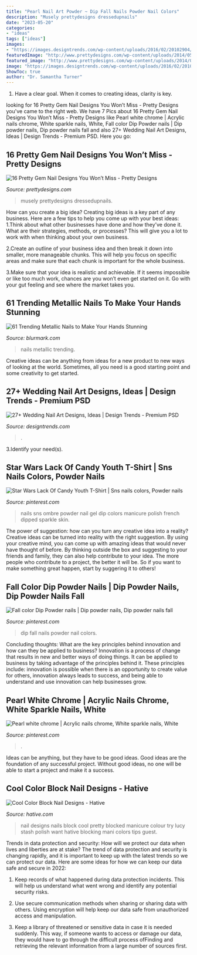 ```yaml
---
title: "Pearl Nail Art Powder ~ Dip Fall Nails Powder Nail Colors"
description: "Musely prettydesigns dressedupnails"
date: "2023-05-20"
categories:
- "ideas"
tags: ["ideas"]
images:
- "https://images.designtrends.com/wp-content/uploads/2016/02/20102904/Neutral-and-Lace-Nail-Design.jpg"
featuredImage: "http://www.prettydesigns.com/wp-content/uploads/2014/05/Pastel-Nails1.jpg"
featured_image: "http://www.prettydesigns.com/wp-content/uploads/2014/05/Pastel-Nails1.jpg"
image: "https://images.designtrends.com/wp-content/uploads/2016/02/20102904/Neutral-and-Lace-Nail-Design.jpg"
ShowToc: true
author: "Dr. Samantha Turner"
---
```



1. Have a clear goal. When it comes to creating ideas, clarity is key.

	

		
looking for 16 Pretty Gem Nail Designs You Won’t Miss - Pretty Designs you've came to the right web. We have 7 Pics about 16 Pretty Gem Nail Designs You Won’t Miss - Pretty Designs like Pearl white chrome | Acrylic nails chrome, White sparkle nails, White, Fall color Dip Powder nails | Dip powder nails, Dip powder nails fall and also 27+ Wedding Nail Art Designs, Ideas | Design Trends - Premium PSD. Here you go:
		
    
## 16 Pretty Gem Nail Designs You Won’t Miss - Pretty Designs

<img loading=lazy src="http://www.prettydesigns.com/wp-content/uploads/2014/05/Pastel-Nails1.jpg" onerror="this.onerror=null;this.src='https://tse1.mm.bing.net/th?id=OIP.vMfvcMxi9qJDUgH1LMltWgHaKW&amp;pid=15.1';" alt="16 Pretty Gem Nail Designs You Won’t Miss - Pretty Designs">

_Source: prettydesigns.com_

>musely prettydesigns dressedupnails. 

	

How can you create a big idea?
Creating big ideas is a key part of any business. Here are a few tips to help you come up with your best ideas:
1.Think about what other businesses have done and how they’ve done it. What are their strategies, methods, or processes? This will give you a lot to work with when thinking about your own business.

2.Create an outline of your business idea and then break it down into smaller, more manageable chunks. This will help you focus on specific areas and make sure that each chunk is important for the whole business.

3.Make sure that your idea is realistic and achievable. If it seems impossible or like too much work, chances are you won’t even get started on it. Go with your gut feeling and see where the market takes you.


    
## 61 Trending Metallic Nails To Make Your Hands Stunning

<img loading=lazy src="https://www.blurmark.com/wp-content/uploads/2017/03/Blue-Metallic-Nails.jpg" onerror="this.onerror=null;this.src='https://tse2.mm.bing.net/th?id=OIP.wJc0ogK2-WlWHR6DB5cZlgAAAA&amp;pid=15.1';" alt="61 Trending Metallic Nails to Make Your Hands Stunning">

_Source: blurmark.com_

>nails metallic trending. 

	

Creative ideas can be anything from ideas for a new product to new ways of looking at the world. Sometimes, all you need is a good starting point and some creativity to get started.

    
## 27+ Wedding Nail Art Designs, Ideas | Design Trends - Premium PSD

<img loading=lazy src="https://images.designtrends.com/wp-content/uploads/2016/02/20102904/Neutral-and-Lace-Nail-Design.jpg" onerror="this.onerror=null;this.src='https://tse2.mm.bing.net/th?id=OIP.Lap6e6d4GET8x5hdzFELVgHaJ4&amp;pid=15.1';" alt="27+ Wedding Nail Art Designs, Ideas | Design Trends - Premium PSD">

_Source: designtrends.com_

>. 

	

3.Identify your need(s).

    
## Star Wars Lack Of Candy Youth T-Shirt | Sns Nails Colors, Powder Nails

<img loading=lazy src="https://i.pinimg.com/736x/8a/bb/38/8abb38f16a1ee35bea26f10bf6004bcd.jpg" onerror="this.onerror=null;this.src='https://tse4.mm.bing.net/th?id=OIP.mi_t31CtddCwBdaIpCavdgHaNK&amp;pid=15.1';" alt="Star Wars Lack Of Candy Youth T-Shirt | Sns nails colors, Powder nails">

_Source: pinterest.com_

>nails sns ombre powder nail gel dip colors manicure polish french dipped sparkle skin. 

	

The power of suggestion: how can you turn any creative idea into a reality?
Creative ideas can be turned into reality with the right suggestion. By using your creative mind, you can come up with amazing ideas that would never have thought of before. By thinking outside the box and suggesting to your friends and family, they can also help contribute to your idea. The more people who contribute to a project, the better it will be. So if you want to make something great happen, start by suggering it to others!

    
## Fall Color Dip Powder Nails | Dip Powder Nails, Dip Powder Nails Fall

<img loading=lazy src="https://i.pinimg.com/736x/80/61/64/80616429e33355dc651f0006cdcb62e9.jpg" onerror="this.onerror=null;this.src='https://tse3.mm.bing.net/th?id=OIP.UuePqJnkdMgFGplFw0YruQHaLI&amp;pid=15.1';" alt="Fall color Dip Powder nails | Dip powder nails, Dip powder nails fall">

_Source: pinterest.com_

>dip fall nails powder nail colors. 

	

Concluding thoughts: What are the key principles behind innovation and how can they be applied to business?
Innovation is a process of change that results in new and better ways of doing things. It can be applied to business by taking advantage of the principles behind it. These principles include: innovation is possible when there is an opportunity to create value for others, innovation always leads to success, and being able to understand and use innovation can help businesses grow.

    
## Pearl White Chrome | Acrylic Nails Chrome, White Sparkle Nails, White

<img loading=lazy src="https://i.pinimg.com/736x/81/5c/01/815c01c5679357f1ca1650f2ffd5d02e.jpg" onerror="this.onerror=null;this.src='https://tse1.mm.bing.net/th?id=OIP.O81LWFRsUWGf5hKhrWveewHaNK&amp;pid=15.1';" alt="Pearl white chrome | Acrylic nails chrome, White sparkle nails, White">

_Source: pinterest.com_

>. 

	

Ideas can be anything, but they have to be good ideas. Good ideas are the foundation of any successful project. Without good ideas, no one will be able to start a project and make it a success.

    
## Cool Color Block Nail Designs - Hative

<img loading=lazy src="https://hative.com/wp-content/uploads/2014/11/color-block-nail-designs/9-color-block-nail-designs.jpg" onerror="this.onerror=null;this.src='https://tse4.mm.bing.net/th?id=OIP.YcCd4az02rKGJNTPTYhTfAHaHa&amp;pid=15.1';" alt="Cool Color Block Nail Designs - Hative">

_Source: hative.com_

>nail designs nails block cool pretty blocked manicure colour try lucy stash polish want hative blocking mani colors tips guest. 

	

Trends in data protection and security: How will we protect our data when lives and liberties are at stake?
The trend of data protection and security is changing rapidly, and it is important to keep up with the latest trends so we can protect our data. Here are some ideas for how we can keep our data safe and secure in 2022:
1. Keep records of what happened during data protection incidents. This will help us understand what went wrong and identify any potential security risks.

2. Use secure communication methods when sharing or sharing data with others. Using encryption will help keep our data safe from unauthorized access and manipulation.

3. Keep a library of threatened or sensitive data in case it is needed suddenly. This way, if someone wants to access or damage our data, they would have to go through the difficult process ofFinding and retrieving the relevant information from a large number of sources first.


